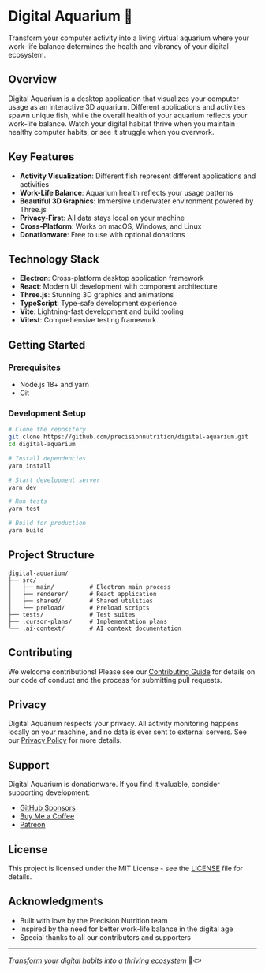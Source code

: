 # Digital Aquarium 🐠

Transform your computer activity into a living virtual aquarium where your work-life balance determines the health and vibrancy of your digital ecosystem.

## Overview

Digital Aquarium is a desktop application that visualizes your computer usage as an interactive 3D aquarium. Different applications and activities spawn unique fish, while the overall health of your aquarium reflects your work-life balance. Watch your digital habitat thrive when you maintain healthy computer habits, or see it struggle when you overwork.

## Key Features

- **Activity Visualization**: Different fish represent different applications and activities
- **Work-Life Balance**: Aquarium health reflects your usage patterns
- **Beautiful 3D Graphics**: Immersive underwater environment powered by Three.js
- **Privacy-First**: All data stays local on your machine
- **Cross-Platform**: Works on macOS, Windows, and Linux
- **Donationware**: Free to use with optional donations

## Technology Stack

- **Electron**: Cross-platform desktop application framework
- **React**: Modern UI development with component architecture
- **Three.js**: Stunning 3D graphics and animations
- **TypeScript**: Type-safe development experience
- **Vite**: Lightning-fast development and build tooling
- **Vitest**: Comprehensive testing framework

## Getting Started

### Prerequisites

- Node.js 18+ and yarn
- Git

### Development Setup

```bash
# Clone the repository
git clone https://github.com/precisionnutrition/digital-aquarium.git
cd digital-aquarium

# Install dependencies
yarn install

# Start development server
yarn dev

# Run tests
yarn test

# Build for production
yarn build
```

## Project Structure

```
digital-aquarium/
├── src/
│   ├── main/          # Electron main process
│   ├── renderer/      # React application
│   ├── shared/        # Shared utilities
│   └── preload/       # Preload scripts
├── tests/             # Test suites
├── .cursor-plans/     # Implementation plans
└── .ai-context/       # AI context documentation
```

## Contributing

We welcome contributions! Please see our [Contributing Guide](CONTRIBUTING.md) for details on our code of conduct and the process for submitting pull requests.

## Privacy

Digital Aquarium respects your privacy. All activity monitoring happens locally on your machine, and no data is ever sent to external servers. See our [Privacy Policy](PRIVACY.md) for more details.

## Support

Digital Aquarium is donationware. If you find it valuable, consider supporting development:

- [GitHub Sponsors](#)
- [Buy Me a Coffee](#)
- [Patreon](#)

## License

This project is licensed under the MIT License - see the [LICENSE](LICENSE) file for details.

## Acknowledgments

- Built with love by the Precision Nutrition team
- Inspired by the need for better work-life balance in the digital age
- Special thanks to all our contributors and supporters

---

*Transform your digital habits into a thriving ecosystem* 🌊🐟
